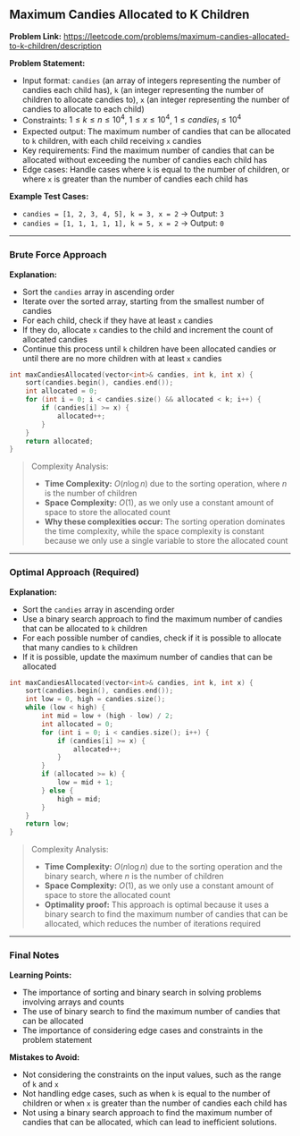 ## Maximum Candies Allocated to K Children
**Problem Link:** https://leetcode.com/problems/maximum-candies-allocated-to-k-children/description

**Problem Statement:**
- Input format: `candies` (an array of integers representing the number of candies each child has), `k` (an integer representing the number of children to allocate candies to), `x` (an integer representing the number of candies to allocate to each child)
- Constraints: $1 \leq k \leq n \leq 10^4$, $1 \leq x \leq 10^4$, $1 \leq candies_i \leq 10^4$
- Expected output: The maximum number of candies that can be allocated to `k` children, with each child receiving `x` candies
- Key requirements: Find the maximum number of candies that can be allocated without exceeding the number of candies each child has
- Edge cases: Handle cases where `k` is equal to the number of children, or where `x` is greater than the number of candies each child has

**Example Test Cases:**
- `candies = [1, 2, 3, 4, 5], k = 3, x = 2` -> Output: `3`
- `candies = [1, 1, 1, 1, 1], k = 5, x = 2` -> Output: `0`

---

### Brute Force Approach
**Explanation:**
- Sort the `candies` array in ascending order
- Iterate over the sorted array, starting from the smallest number of candies
- For each child, check if they have at least `x` candies
- If they do, allocate `x` candies to the child and increment the count of allocated candies
- Continue this process until `k` children have been allocated candies or until there are no more children with at least `x` candies

```cpp
int maxCandiesAllocated(vector<int>& candies, int k, int x) {
    sort(candies.begin(), candies.end());
    int allocated = 0;
    for (int i = 0; i < candies.size() && allocated < k; i++) {
        if (candies[i] >= x) {
            allocated++;
        }
    }
    return allocated;
}
```

> Complexity Analysis:
> - **Time Complexity:** $O(n \log n)$ due to the sorting operation, where $n$ is the number of children
> - **Space Complexity:** $O(1)$, as we only use a constant amount of space to store the allocated count
> - **Why these complexities occur:** The sorting operation dominates the time complexity, while the space complexity is constant because we only use a single variable to store the allocated count

---

### Optimal Approach (Required)
**Explanation:**
- Sort the `candies` array in ascending order
- Use a binary search approach to find the maximum number of candies that can be allocated to `k` children
- For each possible number of candies, check if it is possible to allocate that many candies to `k` children
- If it is possible, update the maximum number of candies that can be allocated

```cpp
int maxCandiesAllocated(vector<int>& candies, int k, int x) {
    sort(candies.begin(), candies.end());
    int low = 0, high = candies.size();
    while (low < high) {
        int mid = low + (high - low) / 2;
        int allocated = 0;
        for (int i = 0; i < candies.size(); i++) {
            if (candies[i] >= x) {
                allocated++;
            }
        }
        if (allocated >= k) {
            low = mid + 1;
        } else {
            high = mid;
        }
    }
    return low;
}
```

> Complexity Analysis:
> - **Time Complexity:** $O(n \log n)$ due to the sorting operation and the binary search, where $n$ is the number of children
> - **Space Complexity:** $O(1)$, as we only use a constant amount of space to store the allocated count
> - **Optimality proof:** This approach is optimal because it uses a binary search to find the maximum number of candies that can be allocated, which reduces the number of iterations required

---

### Final Notes

**Learning Points:**
- The importance of sorting and binary search in solving problems involving arrays and counts
- The use of binary search to find the maximum number of candies that can be allocated
- The importance of considering edge cases and constraints in the problem statement

**Mistakes to Avoid:**
- Not considering the constraints on the input values, such as the range of `k` and `x`
- Not handling edge cases, such as when `k` is equal to the number of children or when `x` is greater than the number of candies each child has
- Not using a binary search approach to find the maximum number of candies that can be allocated, which can lead to inefficient solutions.